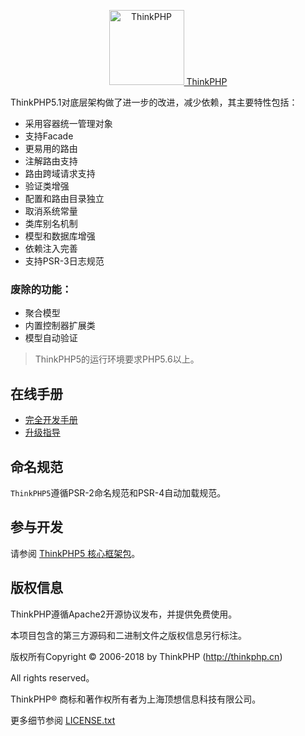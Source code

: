 <p align="center">
  <a href="http://www.thinkphp.cn/" target="_blank" >
    <img alt="ThinkPHP" src="https://avatars0.githubusercontent.com/u/16305258" width="120" /> ThinkPHP
  </a>
</p>

ThinkPHP5.1对底层架构做了进一步的改进，减少依赖，其主要特性包括：

 + 采用容器统一管理对象
 + 支持Facade
 + 更易用的路由
 + 注解路由支持
 + 路由跨域请求支持
 + 验证类增强
 + 配置和路由目录独立
 + 取消系统常量
 + 类库别名机制
 + 模型和数据库增强
 + 依赖注入完善
 + 支持PSR-3日志规范

### 废除的功能：

 + 聚合模型
 + 内置控制器扩展类
 + 模型自动验证

> ThinkPHP5的运行环境要求PHP5.6以上。


## 在线手册

+ [完全开发手册](https://www.kancloud.cn/manual/thinkphp5_1)
+ [升级指导](https://www.kancloud.cn/manual/thinkphp5_1/354155) 

## 命名规范

`ThinkPHP5`遵循PSR-2命名规范和PSR-4自动加载规范。

## 参与开发

请参阅 [ThinkPHP5 核心框架包](https://github.com/top-think/framework)。

## 版权信息

ThinkPHP遵循Apache2开源协议发布，并提供免费使用。

本项目包含的第三方源码和二进制文件之版权信息另行标注。

版权所有Copyright © 2006-2018 by ThinkPHP (http://thinkphp.cn)

All rights reserved。

ThinkPHP® 商标和著作权所有者为上海顶想信息科技有限公司。

更多细节参阅 [LICENSE.txt](LICENSE.txt)
